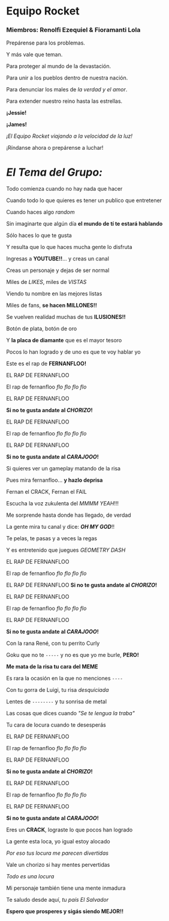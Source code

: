 # Equipo Rocket
### Miembros: Renolfi Ezequiel & Fioramanti Lola



Prepárense para los problemas.

Y más vale que teman.

Para proteger al mundo de la devastación.

Para unir a los pueblos dentro de nuestra nación.

Para denunciar los males de *la verdad y el amor*.

Para extender nuestro reino hasta las estrellas.

**¡Jessie!**

**¡James!**

*¡El Equipo Rocket viajando a la velocidad de la luz!*

¡Ríndanse ahora o prepárense a luchar!





__***El Tema del Grupo:***__
=======

Todo comienza cuando no hay nada que hacer

Cuando todo lo que quieres es tener un publico que entretener

Cuando haces algo *random*

Sin imaginarte que algún día **el mundo de tí te estará hablando**

Sólo haces lo que te gusta

Y resulta que lo que haces mucha gente lo disfruta

Ingresas a **YOUTUBE!!**... y creas un canal

Creas un personaje y dejas de ser normal

Miles de *LIKES*, miles de *VISTAS*

Viendo tu nombre en las mejores listas

Miles de fans, __se hacen MILLONES!!__

Se vuelven realidad muchas de tus **ILUSIONES!!**

Botón de plata, botón de oro

Y __la placa de diamante__ que es el mayor tesoro

Pocos lo han logrado y de uno es que te voy hablar yo

Este es el rap de **FERNANFLOO!**

EL RAP DE FERNANFLOO

El rap de fernanfloo *flo flo flo flo*

EL RAP DE FERNANFLOO

__Si no te gusta andate al *CHORIZO*!__

EL RAP DE FERNANFLOO

El rap de fernanfloo *flo flo flo flo*

EL RAP DE FERNANFLOO

__Si no te gusta andate al *CARAJOOO*!__

Si quieres ver un gameplay matando de la risa

Pues mira fernanfloo... **y hazlo deprisa**

Fernan el CRACK, Fernan el FAIL

Escucha la voz zukulenta del *MMMM YEAH*!!!

Me sorprende hasta donde has llegado, de verdad

La gente mira tu canal y dice: ***OH MY GOD***!!

Te pelas, te pasas y a veces la regas

Y es entretenido que juegues *GEOMETRY DASH*

EL RAP DE FERNANFLOO

El rap de fernanfloo *flo flo flo flo*

EL RAP DE FERNANFLOO
__Si no te gusta andate al *CHORIZO*!__

EL RAP DE FERNANFLOO

El rap de fernanfloo *flo flo flo flo*

EL RAP DE FERNANFLOO

__Si no te gusta andate al *CARAJOOO*!__

Con la rana René, con tu perrito Curly

Goku que no te `-----` y no es que yo me burle, **PERO!**

__Me mata de la risa tu cara del MEME__

Es rara la ocasión en la que no menciones `----`

Con tu gorra de Luigi, tu risa *desquiciada*

Lentes de `--------` y tu sonrisa de metal

Las cosas que dices cuando *"Se te lengua la traba"*

Tu cara de locura cuando te desesperás

EL RAP DE FERNANFLOO

El rap de fernanfloo *flo flo flo flo*

EL RAP DE FERNANFLOO

__Si no te gusta andate al *CHORIZO*!__

EL RAP DE FERNANFLOO

El rap de fernanfloo *flo flo flo flo*

EL RAP DE FERNANFLOO

__Si no te gusta andate al *CARAJOOO*!__

Eres un **CRACK**, lograste lo que pocos han logrado

La gente esta loca, yo igual estoy alocado

_Por eso tus locura me parecen divertidas_

Vale un chorizo si hay mentes pervertidas

*Todo es una locura*

Mi personaje también tiene una mente inmadura

Te saludo desde aquí, *tu país El Salvador*

__Espero que prosperes y sigás siendo **MEJOR**!!__
